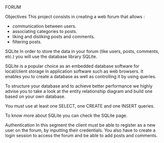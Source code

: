 FORUM

Objectives
This project consists in creating a web forum that allows :

- communication between users.
- associating categories to posts.
- liking and disliking posts and comments.
- filtering posts.

SQLite
In order to store the data in your forum (like users, posts, comments, etc.) you will use the database library SQLite.

SQLite is a popular choice as an embedded database software for local/client storage in application software such as web browsers. It enables you to create a database as well as controlling it by using queries.

To structure your database and to achieve better performance we highly advise you to take a look at the entity relationship diagram and build one based on your own database.

You must use at least one SELECT, one CREATE and one INSERT queries.

To know more about SQLite you can check the SQLite page.

Authentication
In this segment the client must be able to register as a new user on the forum, by inputting their credentials. You also have to create a login session to access the forum and be able to add posts and comments.
